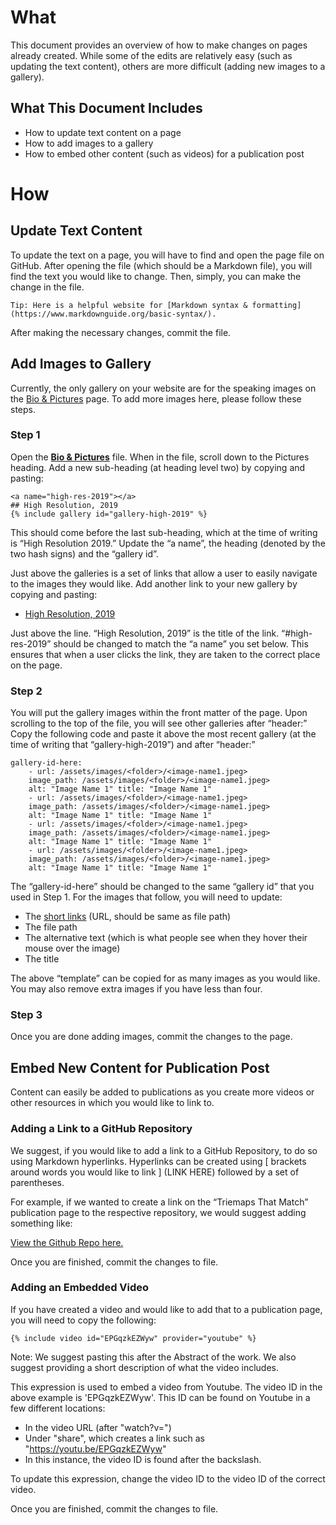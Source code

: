 # What

This document provides an overview of how to make changes on pages already created. While some of the edits are relatively easy (such as updating the text content), others are more difficult (adding new images to a gallery).

## What This Document Includes

- How to update text content on a page
- How to add images to a gallery
- How to embed other content (such as videos) for a publication post


# How 

## Update Text Content

To update the text on a page, you will have to find and open the page file on GitHub. After opening the file (which should be a Markdown file), you will find the text you would like to change. Then, simply, you can make the change in the file. 

    Tip: Here is a helpful website for [Markdown syntax & formatting](https://www.markdownguide.org/basic-syntax/).

After making the necessary changes, commit the file. 


## Add Images to Gallery

Currently, the only gallery on your website are for the speaking images on the [Bio & Pictures](https://christinamayr.github.io/SPJ-Test-Bed/bio-and-pictures/) page. To add more images here, please follow these steps.


### Step 1
Open the [**Bio & Pictures**](https://github.com/christinamayr/SPJ-Test-Bed/blob/gh-pages/_pages/bio-and-pictures.md) file. When in the file, scroll down to the Pictures heading. Add a new sub-heading (at heading level two) by copying and pasting:

    <a name="high-res-2019"></a> 
    ## High Resolution, 2019 
    {% include gallery id="gallery-high-2019" %}

This should come before the last sub-heading, which at the time of writing is “High Resolution 2019.” Update the “a name”, the heading (denoted by the two hash signs) and the “gallery id”. 

Just above the galleries is a set of links that allow a user to easily navigate to the images they would like. Add another link to your new gallery by copying and pasting:

* [High Resolution, 2019](#high-res-2019)

Just above the line. “High Resolution, 2019” is the title of the link. “#high-res-2019” should be changed to match the “a name” you set below. This ensures that when a user clicks the link, they are taken to the correct place on the page.


### Step 2

You will put the gallery images within the front matter of the page. Upon scrolling to the top of the file, you will see other galleries after “header:” Copy the following code and paste it above the most recent gallery (at the time of writing that “gallery-high-2019”) and after “header:”

    gallery-id-here: 
        - url: /assets/images/<folder>/<image-name1.jpeg>
        image_path: /assets/images/<folder>/<image-name1.jpeg> 
        alt: "Image Name 1" title: "Image Name 1" 
        - url: /assets/images/<folder>/<image-name1.jpeg>
        image_path: /assets/images/<folder>/<image-name1.jpeg> 
        alt: "Image Name 1" title: "Image Name 1" 
        - url: /assets/images/<folder>/<image-name1.jpeg>
        image_path: /assets/images/<folder>/<image-name1.jpeg> 
        alt: "Image Name 1" title: "Image Name 1" 
        - url: /assets/images/<folder>/<image-name1.jpeg>
        image_path: /assets/images/<folder>/<image-name1.jpeg> 
        alt: "Image Name 1" title: "Image Name 1"


The “gallery-id-here” should be changed to the same “gallery id” that you used in Step 1. For the images that follow, you will need to update:

- The  [short links](https://github.com/christinamayr/SPJ-Test-Bed/blob/gh-pages/_documentation/Tips-and-Tricks.md) (URL, should be same as file path)
- The file path
- The alternative text (which is what people see when they hover their mouse over the image)
- The title

The above “template” can be copied for as many images as you would like. You may also remove extra images if you have less than four.


### Step 3

Once you are done adding images, commit the changes to the page.


## Embed New Content for Publication Post

Content can easily be added to publications as you create more videos or other resources in which you would like to link to.


### Adding a Link to a GitHub Repository

We suggest, if you would like to add a link to a GitHub Repository, to do so using Markdown hyperlinks. Hyperlinks can be created using [ brackets around words you would like to link ] (LINK HERE) followed by a set of parentheses. 

For example, if we wanted to create a link on the “Triemaps That Match” publication page to the respective repository, we would suggest adding something like:

[View the Github Repo here.](https://github.com/simonpj/triemap-paper)

Once you are finished, commit the changes to file.


### Adding an Embedded Video

If you have created a video and would like to add that to a publication page, you will need to copy the following:

    {% include video id="EPGqzkEZWyw" provider="youtube" %}

Note: We suggest pasting this after the Abstract of the work. We also suggest providing a short description of what the video includes.

This expression is used to embed a video from Youtube. The video ID in the above example is 'EPGqzkEZWyw'. This ID can be found on Youtube in a few different locations: 

- In the video URL (after "watch?v=") 
- Under "share", which creates a link such as "https://youtu.be/EPGqzkEZWyw"
- In this instance, the video ID is found after the backslash.

To update this expression, change the video ID to the video ID of the correct video.

Once you are finished, commit the changes to file.
